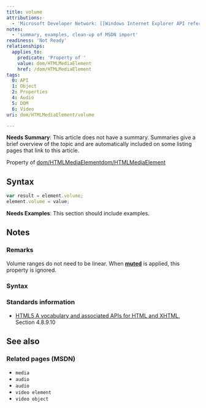 ```yaml
---
title: volume
attributions:
  - 'Microsoft Developer Network: [[Windows Internet Explorer API reference](http://msdn.microsoft.com/en-us/library/ie/hh828809%28v=vs.85%29.aspx) Article]'
notes:
  - 'summary, examples, clean-up of MSDN import'
readiness: 'Not Ready'
relationships:
  applies_to:
    predicate: 'Property of '
    value: dom/HTMLMediaElement
    href: /dom/HTMLMediaElement
tags:
  0: API
  1: Object
  2: Properties
  4: Audio
  5: DOM
  6: Video
uri: dom/HTMLMediaElement/volume

---
```

**Needs Summary**: This article does not have a summary. Summaries give a brief overview of the topic and are automatically included on some listing pages that link to this article.

Property of [dom/HTMLMediaElement](/dom/HTMLMediaElement)[dom/HTMLMediaElement](/dom/HTMLMediaElement)

## <span>Syntax</span>

``` js
var result = element.volume;
element.volume = value;
```

**Needs Examples**: This section should include examples.

## <span>Notes</span>

### <span>Remarks</span>

Volume ranges do not need to be linear. When [**muted**](/dom/HTMLMediaElement/muted) is applied, this property is ignored.

### <span>Syntax</span>

### <span>Standards information</span>

-   [HTML5 A vocabulary and associated APIs for HTML and XHTML](http://go.microsoft.com/fwlink/p/?linkid=221374), Section 4.8.9.10

## <span>See also</span>

### <span>Related pages (MSDN)</span>

-   `media`
-   `audio`
-   `audio`
-   `video element`
-   `video object`
